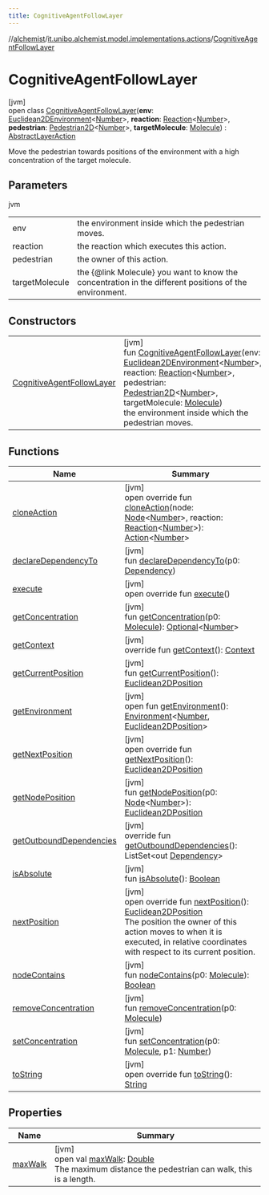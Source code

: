 ```yaml
---
title: CognitiveAgentFollowLayer
---
```

//[alchemist](../../../index.html)/[it.unibo.alchemist.model.implementations.actions](../index.html)/[CognitiveAgentFollowLayer](index.html)



# CognitiveAgentFollowLayer



[jvm]\
open class [CognitiveAgentFollowLayer](index.html)(**env**: [Euclidean2DEnvironment](../../it.unibo.alchemist.model.interfaces.environments/-euclidean2-d-environment/index.html)<[Number](https://kotlinlang.org/api/latest/jvm/stdlib/kotlin/-number/index.html)>, **reaction**: [Reaction](../../it.unibo.alchemist.model.interfaces/-reaction/index.html)<[Number](https://kotlinlang.org/api/latest/jvm/stdlib/kotlin/-number/index.html)>, **pedestrian**: [Pedestrian2D](../../it.unibo.alchemist.model.interfaces/-pedestrian2-d/index.html)<[Number](https://kotlinlang.org/api/latest/jvm/stdlib/kotlin/-number/index.html)>, **targetMolecule**: [Molecule](../../it.unibo.alchemist.model.interfaces/-molecule/index.html)) : [AbstractLayerAction](../-abstract-layer-action/index.html)

Move the pedestrian towards positions of the environment with a high concentration of the target molecule.



## Parameters


jvm

| | |
|---|---|
| env | the environment inside which the pedestrian moves. |
| reaction | the reaction which executes this action. |
| pedestrian | the owner of this action. |
| targetMolecule | the {@link Molecule} you want to know the concentration in the different positions of the environment. |



## Constructors


| | |
|---|---|
| [CognitiveAgentFollowLayer](-cognitive-agent-follow-layer.html) | [jvm]<br>fun [CognitiveAgentFollowLayer](-cognitive-agent-follow-layer.html)(env: [Euclidean2DEnvironment](../../it.unibo.alchemist.model.interfaces.environments/-euclidean2-d-environment/index.html)<[Number](https://kotlinlang.org/api/latest/jvm/stdlib/kotlin/-number/index.html)>, reaction: [Reaction](../../it.unibo.alchemist.model.interfaces/-reaction/index.html)<[Number](https://kotlinlang.org/api/latest/jvm/stdlib/kotlin/-number/index.html)>, pedestrian: [Pedestrian2D](../../it.unibo.alchemist.model.interfaces/-pedestrian2-d/index.html)<[Number](https://kotlinlang.org/api/latest/jvm/stdlib/kotlin/-number/index.html)>, targetMolecule: [Molecule](../../it.unibo.alchemist.model.interfaces/-molecule/index.html))<br>    the environment inside which the pedestrian moves. |


## Functions


| Name | Summary |
|---|---|
| [cloneAction](index.html#2062987790%2FFunctions%2F-134779887) | [jvm]<br>open override fun [cloneAction](index.html#2062987790%2FFunctions%2F-134779887)(node: [Node](../../it.unibo.alchemist.model.interfaces/-node/index.html)<[Number](https://kotlinlang.org/api/latest/jvm/stdlib/kotlin/-number/index.html)>, reaction: [Reaction](../../it.unibo.alchemist.model.interfaces/-reaction/index.html)<[Number](https://kotlinlang.org/api/latest/jvm/stdlib/kotlin/-number/index.html)>): [Action](../../it.unibo.alchemist.model.interfaces/-action/index.html)<[Number](https://kotlinlang.org/api/latest/jvm/stdlib/kotlin/-number/index.html)> |
| [declareDependencyTo](../-camera-see/index.html#1970369254%2FFunctions%2F-134779887) | [jvm]<br>fun [declareDependencyTo](../-camera-see/index.html#1970369254%2FFunctions%2F-134779887)(p0: [Dependency](../../it.unibo.alchemist.model.interfaces/-dependency/index.html)) |
| [execute](../-abstract-move-node/execute.html) | [jvm]<br>open override fun [execute](../-abstract-move-node/execute.html)() |
| [getConcentration](../-camera-see/index.html#-1328510210%2FFunctions%2F-134779887) | [jvm]<br>fun [getConcentration](../-camera-see/index.html#-1328510210%2FFunctions%2F-134779887)(p0: [Molecule](../../it.unibo.alchemist.model.interfaces/-molecule/index.html)): [Optional](https://docs.oracle.com/javase/8/docs/api/java/util/Optional.html)<[Number](https://kotlinlang.org/api/latest/jvm/stdlib/kotlin/-number/index.html)> |
| [getContext](../-abstract-move-node/get-context.html) | [jvm]<br>override fun [getContext](../-abstract-move-node/get-context.html)(): [Context](../../it.unibo.alchemist.model.interfaces/-context/index.html) |
| [getCurrentPosition](../-levy-walk/index.html#1706811851%2FFunctions%2F-134779887) | [jvm]<br>fun [getCurrentPosition](../-levy-walk/index.html#1706811851%2FFunctions%2F-134779887)(): [Euclidean2DPosition](../../it.unibo.alchemist.model.implementations.positions/-euclidean2-d-position/index.html) |
| [getEnvironment](../-levy-walk/index.html#-391547238%2FFunctions%2F-134779887) | [jvm]<br>open fun [getEnvironment](../-levy-walk/index.html#-391547238%2FFunctions%2F-134779887)(): [Environment](../../it.unibo.alchemist.model.interfaces/-environment/index.html)<[Number](https://kotlinlang.org/api/latest/jvm/stdlib/kotlin/-number/index.html), [Euclidean2DPosition](../../it.unibo.alchemist.model.implementations.positions/-euclidean2-d-position/index.html)> |
| [getNextPosition](../-abstract-steering-action/get-next-position.html) | [jvm]<br>open override fun [getNextPosition](../-abstract-steering-action/get-next-position.html)(): [Euclidean2DPosition](../../it.unibo.alchemist.model.implementations.positions/-euclidean2-d-position/index.html) |
| [getNodePosition](index.html#-1319614241%2FFunctions%2F-134779887) | [jvm]<br>fun [getNodePosition](index.html#-1319614241%2FFunctions%2F-134779887)(p0: [Node](../../it.unibo.alchemist.model.interfaces/-node/index.html)<[Number](https://kotlinlang.org/api/latest/jvm/stdlib/kotlin/-number/index.html)>): [Euclidean2DPosition](../../it.unibo.alchemist.model.implementations.positions/-euclidean2-d-position/index.html) |
| [getOutboundDependencies](../-abstract-action/get-outbound-dependencies.html) | [jvm]<br>override fun [getOutboundDependencies](../-abstract-action/get-outbound-dependencies.html)(): ListSet<out [Dependency](../../it.unibo.alchemist.model.interfaces/-dependency/index.html)> |
| [isAbsolute](../-levy-walk/index.html#9650230%2FFunctions%2F-134779887) | [jvm]<br>fun [isAbsolute](../-levy-walk/index.html#9650230%2FFunctions%2F-134779887)(): [Boolean](https://kotlinlang.org/api/latest/jvm/stdlib/kotlin/-boolean/index.html) |
| [nextPosition](next-position.html) | [jvm]<br>open override fun [nextPosition](next-position.html)(): [Euclidean2DPosition](../../it.unibo.alchemist.model.implementations.positions/-euclidean2-d-position/index.html)<br>The position the owner of this action moves to when it is executed, in relative coordinates with respect to its current position. |
| [nodeContains](../-camera-see/index.html#1662898740%2FFunctions%2F-134779887) | [jvm]<br>fun [nodeContains](../-camera-see/index.html#1662898740%2FFunctions%2F-134779887)(p0: [Molecule](../../it.unibo.alchemist.model.interfaces/-molecule/index.html)): [Boolean](https://kotlinlang.org/api/latest/jvm/stdlib/kotlin/-boolean/index.html) |
| [removeConcentration](../-camera-see/index.html#-151459758%2FFunctions%2F-134779887) | [jvm]<br>fun [removeConcentration](../-camera-see/index.html#-151459758%2FFunctions%2F-134779887)(p0: [Molecule](../../it.unibo.alchemist.model.interfaces/-molecule/index.html)) |
| [setConcentration](index.html#-1703683529%2FFunctions%2F-134779887) | [jvm]<br>fun [setConcentration](index.html#-1703683529%2FFunctions%2F-134779887)(p0: [Molecule](../../it.unibo.alchemist.model.interfaces/-molecule/index.html), p1: [Number](https://kotlinlang.org/api/latest/jvm/stdlib/kotlin/-number/index.html)) |
| [toString](../-abstract-action/to-string.html) | [jvm]<br>open override fun [toString](../-abstract-action/to-string.html)(): [String](https://kotlinlang.org/api/latest/jvm/stdlib/kotlin/-string/index.html) |


## Properties


| Name | Summary |
|---|---|
| [maxWalk](index.html#1858618622%2FProperties%2F-134779887) | [jvm]<br>open val [maxWalk](index.html#1858618622%2FProperties%2F-134779887): [Double](https://kotlinlang.org/api/latest/jvm/stdlib/kotlin/-double/index.html)<br>The maximum distance the pedestrian can walk, this is a length. |

